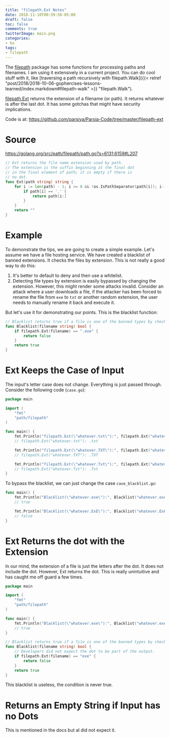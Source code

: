 ```yaml
---
title: "filepath.Ext Notes"
date: 2018-11-10T00:59:58-05:00
draft: false
toc: false
comments: true
twitterImage: main.png
categories:
- Go
tags:
- filepath
---
```


The [filepath][godoc-filepath] package has some functions for processing paths and filenames. I am using it extensively in a current project. You can do cool stuff with it, like [traversing a path recursively with filepath.Walk]({{< relref "post/2018/2018-10-06-gophercises-lessons-learned/index.markdown#filepath-walk" >}} "filepath.Walk").

[filepath.Ext][godoc-filepath-ext] returns the extension of a filename (or path). It returns whatever is after the last dot. It has some gotchas that might have security implications.

Code is at: https://github.com/parsiya/Parsia-Code/tree/master/filepath-ext

[godoc-filepath]: https://golang.org/pkg/path/filepath/
[godoc-filepath-ext]: https://golang.org/pkg/path/filepath/#Ext

<!--more-->

# Source
https://golang.org/src/path/filepath/path.go?s=6131:6159#L207

``` go
// Ext returns the file name extension used by path.
// The extension is the suffix beginning at the final dot
// in the final element of path; it is empty if there is
// no dot.
func Ext(path string) string {
	for i := len(path) - 1; i >= 0 && !os.IsPathSeparator(path[i]); i-- {
		if path[i] == '.' {
			return path[i:]
		}
	}
	return ""
}
```

# Example
To demonstrate the tips, we are going to create a simple example. Let's assume we have a file hosting service. We have created a blacklist of banned extensions. It checks the files by extension. This is not really a good way to do this:

1. It's better to default to deny and then use a whitelist.
2. Detecting file types by extension is easily bypassed by changing the extension. However, this might render some attacks invalid. Consider an attack where a user downloads a file, if the attacker has been forced to rename the file from `exe` to `txt` or another random extension, the user needs to manually rename it back and execute it.
   
But let's use it for demonstrating our points. This is the blacklist function:

``` go
// Blacklist returns true if a file is one of the banned types by checking its extension.
func Blacklist(filename string) bool {
	if filepath.Ext(filename) == ".exe" {
		return false
	}
	return true
}
```

# Ext Keeps the Case of Input
The input's letter case does not change. Everything is just passed through. Consider the following code (`case.go`):

``` go
package main

import (
	"fmt"
	"path/filepath"
)

func main() {
    fmt.Println("filepath.Ext(\"whatever.txt\"):", filepath.Ext("whatever.txt"))
    // filepath.Ext("whatever.txt"): .txt

    fmt.Println("filepath.Ext(\"whatever.TXT\"):", filepath.Ext("whatever.TXT"))
    // filepath.Ext("whatever.TXT"): .TXT

    fmt.Println("filepath.Ext(\"whatever.Txt\"):", filepath.Ext("whatever.Txt"))
    // filepath.Ext("whatever.Txt"): .Txt
}
```

To bypass the blacklist, we can just change the case `case_blacklist.go`:

``` go
func main() {
    fmt.Println("Blacklist(\"whatever.exe\"):", Blacklist("whatever.exe"))
    // true

    fmt.Println("Blacklist(\"whatever.ExE\"):", Blacklist("whatever.ExE"))
    // false
}
```

# Ext Returns the dot with the Extension
In our mind, the extension of a file is just the letters after the dot. It does not include the dot. However, Ext returns the dot. This is really unintuitive and has caught me off guard a few times.

``` go
package main

import (
	"fmt"
	"path/filepath"
)

func main() {
    fmt.Println("Blacklist(\"whatever.exe\"):", Blacklist("whatever.exe"))
    // true
}

// Blacklist returns true if a file is one of the banned types by checking its extension.
func Blacklist(filename string) bool {
	// Developers did not expect the dot to be part of the output.
	if filepath.Ext(filename) == "exe" {
		return false
	}
	return true
}
```

This blacklist is useless, the condition is never true.

# Returns an Empty String if Input has no Dots
This is mentioned in the docs but aI did not expect it.
